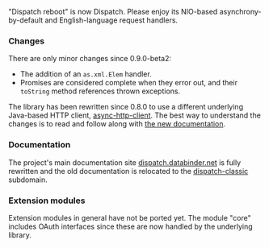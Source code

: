 "Dispatch reboot" is now Dispatch. Please enjoy its NIO-based
asynchrony-by-default and English-language request handlers.

[ahc]: https://github.com/sonatype/async-http-client

### Changes

There are only minor changes since 0.9.0-beta2:

* The addition of an `as.xml.Elem` handler.
* Promises are considered complete when they error out, and their
  `toString` method references thrown exceptions.

The library has been rewritten since 0.8.0 to use a different
underlying Java-based HTTP client, [async-http-client][ahc]. The best
way to understand the changes is to read and follow along with [the new
documentation][doc].

### Documentation

The project's main documentation site [dispatch.databinder.net][doc]
is fully rewritten and the old documentation is relocated to the
[dispatch-classic][classic] subdomain.

[doc]: http://dispatch.databinder.net/
[classic]: http://dispatch-classic.databinder.net/Dispatch.html

### Extension modules

Extension modules in general have not be ported yet. The module "core"
includes OAuth interfaces since these are now handled by the
underlying library.
